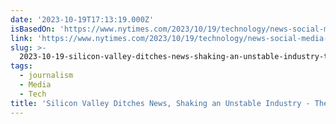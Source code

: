 ```yaml
---
date: '2023-10-19T17:13:19.000Z'
isBasedOn: 'https://www.nytimes.com/2023/10/19/technology/news-social-media-traffic.html'
link: 'https://www.nytimes.com/2023/10/19/technology/news-social-media-traffic.html'
slug: >-
  2023-10-19-silicon-valley-ditches-news-shaking-an-unstable-industry-the-new-york-ti
tags:
  - journalism
  - Media
  - Tech
title: 'Silicon Valley Ditches News, Shaking an Unstable Industry - The New York Ti'
---
```



